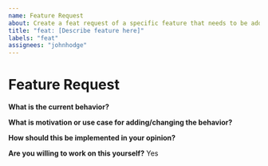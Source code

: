 ```yaml
---
name: Feature Request
about: Create a feat request of a specific feature that needs to be added.
title: "feat: [Describe feature here]"
labels: "feat"
assignees: "johnhodge"
---
```


# Feature Request

**What is the current behavior?**

**What is motivation or use case for adding/changing the behavior?**

**How should this be implemented in your opinion?**

**Are you willing to work on this yourself?**
Yes
